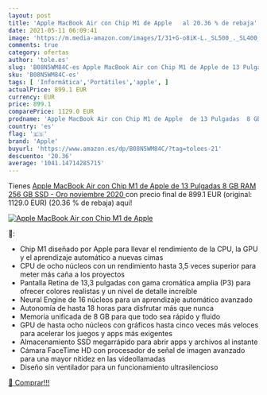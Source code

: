 ```yaml
---
layout: post
title: 'Apple MacBook Air con Chip M1 de Apple   al 20.36 % de rebaja'
date: 2021-05-11 06:09:41
image: 'https://m.media-amazon.com/images/I/31+G-o8iK-L._SL500_._SL400_.jpg'
comments: true
category: ofertas
author: 'tole.es'
slug: 'B08N5WM84C-es Apple MacBook Air con Chip M1 de Apple de 13 Pulgadas 8 GB...'
sku: 'B08N5WM84C-es'
tags: [ 'Informática','Portátiles','apple', ]
actualPrice: 899.1 EUR
currency: EUR
price: 899.1
comparePrice: 1129.0 EUR
prodname: 'Apple MacBook Air con Chip M1 de Apple  de 13 Pulgadas  8 GB RAM  256 GB SSD  - Oro  noviembre 2020 '
country: 'es'
flag: '🇪🇸'
brand: 'Apple'
buyurl: 'https://www.amazon.es/dp/B08N5WM84C/?tag=tolees-21'
descuento: '20.36'
average: '1041.14714285715'
---
```


Tienes [Apple MacBook Air con Chip M1 de Apple  de 13 Pulgadas  8 GB RAM  256 GB SSD  - Oro  noviembre 2020 ](https://www.amazon.es/dp/B08N5WM84C/?tag=tolees-21) con precio final de  899.1 EUR (original: 1129.0 EUR) (20.36 %  de rebaja) aqui!

[![Apple MacBook Air con Chip M1 de Apple  ](https://m.media-amazon.com/images/I/31+G-o8iK-L._SL500_._SL400_.jpg)](https://www.amazon.es/dp/B08N5WM84C/?tag=tolees-21)

🔎:

- Chip M1 diseñado por Apple para llevar el rendimiento de la CPU, la GPU y el aprendizaje automático a nuevas cimas
- CPU de ocho núcleos con un rendimiento hasta 3,5 veces superior para meter más caña a los proyectos
- Pantalla Retina de 13,3 pulgadas con gama cromática amplia (P3) para ofrecer colores realistas y un nivel de detalle increíble
- Neural Engine de 16 núcleos para un aprendizaje automático avanzado
- Autonomía de hasta 18 horas para disfrutar más que nunca
- Memoria unificada de 8 GB para que todo sea rápido y fluido
- GPU de hasta ocho núcleos con gráficos hasta cinco veces más veloces para acelerar los juegos y apps más exigentes
- Almacenamiento SSD megarrápido para abrir apps y archivos al instante
- Cámara FaceTime HD con procesador de señal de imagen avanzado para una mayor nitidez en las videollamadas
- Diseño sin ventilador para un funcionamiento ultrasilencioso

[🛒 Comprar!!!](https://www.amazon.es/dp/B08N5WM84C/?tag=tolees-21)
